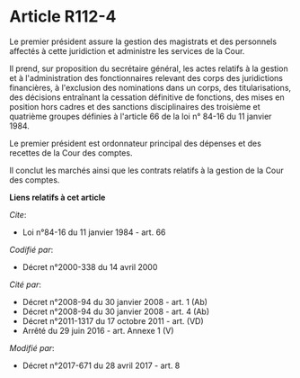 # Article R112-4

Le premier président assure la gestion des magistrats et des personnels affectés à cette juridiction et administre les
services de la Cour.

Il prend, sur proposition du secrétaire général, les actes relatifs à la gestion et à l'administration des fonctionnaires
relevant des corps des juridictions financières, à l'exclusion des nominations dans un corps, des titularisations, des
décisions entraînant la cessation définitive de fonctions, des mises en position hors cadres et des sanctions disciplinaires
des troisième et quatrième groupes définies à l'article 66 de la loi n° 84-16 du 11 janvier 1984.

Le premier président est ordonnateur principal des dépenses et des recettes de la Cour des comptes.

Il conclut les marchés ainsi que les contrats relatifs à la gestion de la Cour des comptes.

**Liens relatifs à cet article**

_Cite_:

  - Loi n°84-16 du 11 janvier 1984 - art. 66

_Codifié par_:

  - Décret n°2000-338 du 14 avril 2000

_Cité par_:

  - Décret n°2008-94 du 30 janvier 2008 - art. 1 (Ab)
  - Décret n°2008-94 du 30 janvier 2008 - art. 4 (Ab)
  - Décret n°2011-1317 du 17 octobre 2011 - art. (VD)
  - Arrêté du 29 juin 2016 - art. Annexe 1 (V)

_Modifié par_:

  - Décret n°2017-671 du 28 avril 2017 - art. 8
